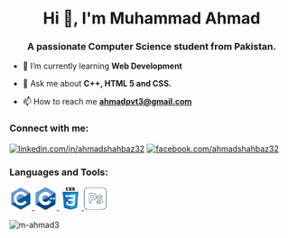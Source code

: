 <h1 align="center">Hi 👋, I'm Muhammad Ahmad</h1>
<h3 align="center">A passionate Computer Science student from Pakistan.</h3>

- 🌱 I’m currently learning **Web Development**

- 💬 Ask me about **C++, HTML 5 and CSS.**

- 📫 How to reach me **ahmadpvt3@gmail.com**

<h3 align="left">Connect with me:</h3>
<p align="left">
<a href="https://linkedin.com/in/linkedin.com/in/ahmadshahbaz32" target="blank"><img align="center" src="https://raw.githubusercontent.com/rahuldkjain/github-profile-readme-generator/master/src/images/icons/Social/linked-in-alt.svg" alt="linkedin.com/in/ahmadshahbaz32" height="30" width="40" /></a>
<a href="https://fb.com/facebook.com/ahmadshahbaz32" target="blank"><img align="center" src="https://raw.githubusercontent.com/rahuldkjain/github-profile-readme-generator/master/src/images/icons/Social/facebook.svg" alt="facebook.com/ahmadshahbaz32" height="30" width="40" /></a>
</p>

<h3 align="left">Languages and Tools:</h3>
<p align="left"> <a href="https://www.cprogramming.com/" target="_blank" rel="noreferrer"> <img src="https://raw.githubusercontent.com/devicons/devicon/master/icons/c/c-original.svg" alt="c" width="40" height="40"/> </a> <a href="https://www.w3schools.com/cpp/" target="_blank" rel="noreferrer"> <img src="https://raw.githubusercontent.com/devicons/devicon/master/icons/cplusplus/cplusplus-original.svg" alt="cplusplus" width="40" height="40"/> </a> <a href="https://www.w3schools.com/css/" target="_blank" rel="noreferrer"> <img src="https://raw.githubusercontent.com/devicons/devicon/master/icons/css3/css3-original-wordmark.svg" alt="css3" width="40" height="40"/> </a> <a href="https://www.photoshop.com/en" target="_blank" rel="noreferrer"> <img src="https://raw.githubusercontent.com/devicons/devicon/master/icons/photoshop/photoshop-line.svg" alt="photoshop" width="40" height="40"/> </a> </p>

<p><img align="center" src="https://github-readme-stats.vercel.app/api/top-langs?username=m-ahmad3&show_icons=true&locale=en&layout=compact" alt="m-ahmad3" /></p>
